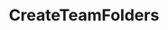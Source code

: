 ---
optionsClassName: 
optionsClassFullName: 
configurationSamples: []
description: Creates folders in Sared Queries for each Team
className: CreateTeamFolders
typeName: Processors
architecture: v1
options: []
status: alpha
processingTarget: Shared Queries
classFile: /src/MigrationTools.Clients.TfsObjectModel/Processors/CreateTeamFoldersProcessor.cs
optionsClassFile: 

redirectFrom:
- /Reference/v1/Processors//
layout: reference
toc: true
permalink: /Reference/Processors/CreateTeamFolders/
title: CreateTeamFolders
categories:
- Processors
- v1
topics:
- topic: notes
  path: /Processors/CreateTeamFolders-notes.md
  exists: false
  markdown: ''
- topic: introduction
  path: /Processors/CreateTeamFolders-introduction.md
  exists: false
  markdown: ''

---